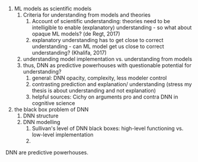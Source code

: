 1. ML models as scientific models
	1. Criteria for understanding from models and theories
		1. Account of scientific understanding: theories need to be intelligible to enable (explanatory) understanding - so what about opaque ML models? (de Regt, 2017)
		2. explanatory understanding has to get close to correct understanding - can ML model get us close to correct understanding? (Khalifa, 2017)
	2. understanding model implementation vs. understanding from models
	3. thus, DNN as predictive powerhouses with questionable potential for understanding?
		1. general: DNN opacity, complexity, less modeler control
		2. contrasting prediction and explanation/ understanding (stress my thesis is about understanding and not explanation)
		4. helpful sources: Cichy on arguments pro and contra DNN in cognitive science
2. the black box problem of DNN
	1. DNN structure
	2. DNN modelling
		1. Sullivan's level of DNN black boxes: high-level functioning vs. low-level implementation
		2. 


DNN are predictive powerhouses.